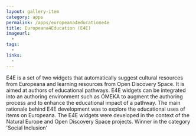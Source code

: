 ```yaml
---
layout: gallery-item
category: apps
permalink: /apps/europeana4educatione4e
title: Europeana4Education (E4E)
imageurl:
  - 
tags:
  - 
links:
  - 
---
```


E4E is a set of two widgets that automatically suggest cultural resources from Europeana and learning resources from Open Discovery Space. It is aimed at authors of educational pathways. E4E widgets can be integrated into an authoring environment such as OMEKA to augment the authoring process and to enhance the educational impact of a pathway. The main rationale behind E4E development was to explore the educational uses of items on Europeana. The E4E widgets were developed in the context of the Natural Europe and Open Discovery Space projects. Winner in the category 'Social Inclusion'
